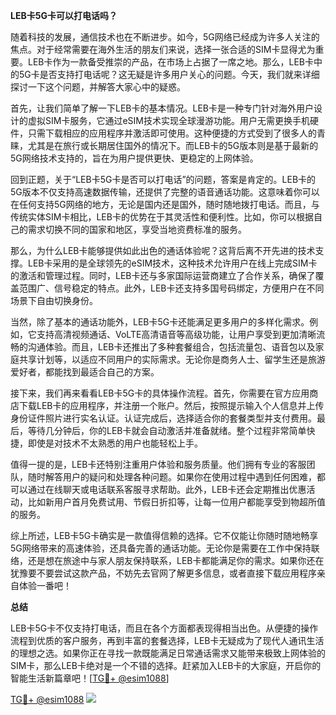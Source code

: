 **LEB卡5G卡可以打电话吗？**

随着科技的发展，通信技术也在不断进步。如今，5G网络已经成为许多人关注的焦点。对于经常需要在海外生活的朋友们来说，选择一张合适的SIM卡显得尤为重要。LEB卡作为一款备受推崇的产品，在市场上占据了一席之地。那么，LEB卡中的5G卡是否支持打电话呢？这无疑是许多用户关心的问题。今天，我们就来详细探讨一下这个问题，并解答大家心中的疑惑。

首先，让我们简单了解一下LEB卡的基本情况。LEB卡是一种专门针对海外用户设计的虚拟SIM卡服务，它通过eSIM技术实现全球漫游功能。用户无需更换手机硬件，只需下载相应的应用程序并激活即可使用。这种便捷的方式受到了很多人的青睐，尤其是在旅行或长期居住国外的情况下。而LEB卡的5G版本则是基于最新的5G网络技术支持的，旨在为用户提供更快、更稳定的上网体验。

回到正题，关于“LEB卡5G卡是否可以打电话”的问题，答案是肯定的。LEB卡的5G版本不仅支持高速数据传输，还提供了完整的语音通话功能。这意味着你可以在任何支持5G网络的地方，无论是国内还是国外，随时随地拨打电话。而且，与传统实体SIM卡相比，LEB卡的优势在于其灵活性和便利性。比如，你可以根据自己的需求切换不同的国家和地区，享受当地资费标准的服务。

那么，为什么LEB卡能够提供如此出色的通话体验呢？这背后离不开先进的技术支撑。LEB卡采用的是全球领先的eSIM技术，这种技术允许用户在线上完成SIM卡的激活和管理过程。同时，LEB卡还与多家国际运营商建立了合作关系，确保了覆盖范围广、信号稳定的特点。此外，LEB卡还支持多国号码绑定，方便用户在不同场景下自由切换身份。

当然，除了基本的通话功能外，LEB卡5G卡还能满足更多用户的多样化需求。例如，它支持高清视频通话、VoLTE高清语音等高级功能，让用户享受到更加清晰流畅的沟通体验。而且，LEB卡还推出了多种套餐组合，包括流量包、语音包以及家庭共享计划等，以适应不同用户的实际需求。无论你是商务人士、留学生还是旅游爱好者，都能找到最适合自己的方案。

接下来，我们再来看看LEB卡5G卡的具体操作流程。首先，你需要在官方应用商店下载LEB卡的应用程序，并注册一个账户。然后，按照提示输入个人信息并上传身份证件照片进行实名认证。认证完成后，选择适合你的套餐类型并支付费用。最后，等待几分钟后，你的LEB卡就会自动激活并准备就绪。整个过程非常简单快捷，即使是对技术不太熟悉的用户也能轻松上手。

值得一提的是，LEB卡还特别注重用户体验和服务质量。他们拥有专业的客服团队，随时解答用户的疑问和处理各种问题。如果你在使用过程中遇到任何困难，都可以通过在线聊天或电话联系客服寻求帮助。此外，LEB卡还会定期推出优惠活动，比如新用户首月免费试用、节假日折扣等，让每一位用户都能享受到物超所值的服务。

综上所述，LEB卡5G卡确实是一款值得信赖的选择。它不仅能让你随时随地畅享5G网络带来的高速体验，还具备完善的通话功能。无论你是需要在工作中保持联络，还是想在旅途中与家人朋友保持联系，LEB卡都能满足你的需求。如果你还在犹豫要不要尝试这款产品，不妨先去官网了解更多信息，或者直接下载应用程序亲自体验一番吧！

**总结**

LEB卡5G卡不仅支持打电话，而且在各个方面都表现得相当出色。从便捷的操作流程到优质的客户服务，再到丰富的套餐选择，LEB卡无疑成为了现代人通讯生活的理想之选。如果你正在寻找一款既能满足日常通话需求又能带来极致上网体验的SIM卡，那么LEB卡绝对是一个不错的选择。赶紧加入LEB卡的大家庭，开启你的智能生活新篇章吧！[[TG💪+ @esim1088](https://t.me/s/esim1088)]

[TG💪+ @esim1088](https://t.me/s/esim1088) ![](https://i.postimg.cc/4NQfJmqS/Snipaste-2025-05-13-00-14-12.png)